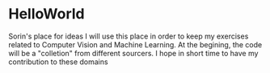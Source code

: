 # HelloWorld
Sorin's place for ideas
I will use this place in order to keep my exercises related to Computer Vision and Machine Learning.
At the begining, the code will be a "colletion" from different sourcers. I hope in short time to have my contribution to these domains

